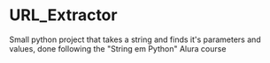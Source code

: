 # URL_Extractor
Small python project that takes a string and finds it's parameters and values, done following the "String em Python" Alura course
